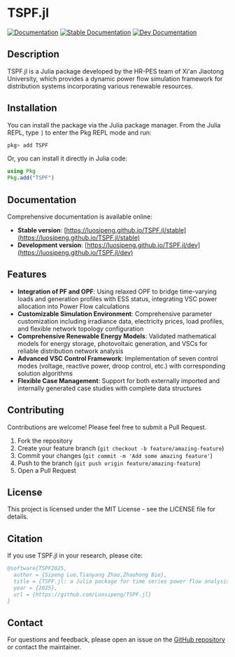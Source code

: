 # TSPF.jl

[![Documentation](https://github.com/Luosipeng/TSPF.jl/actions/workflows/documentation.yml/badge.svg)](https://github.com/Luosipeng/TSPF.jl/actions/workflows/documentation.yml)
[![Stable Documentation](https://img.shields.io/badge/docs-stable-blue.svg)](https://luosipeng.github.io/TSPF.jl/stable)
[![Dev Documentation](https://img.shields.io/badge/docs-dev-blue.svg)](https://luosipeng.github.io/TSPF.jl/dev)

## Description

TSPF.jl is a Julia package developed by the HR-PES team of Xi'an Jiaotong University, which provides a dynamic power flow simulation framework for distribution systems incorporating various renewable resources.

## Installation

You can install the package via the Julia package manager. From the Julia REPL, type `]` to enter the Pkg REPL mode and run:

```julia
pkg> add TSPF
```

Or, you can install it directly in Julia code:

```julia
using Pkg
Pkg.add("TSPF")
```

## Documentation

Comprehensive documentation is available online:

- **Stable version**: [https://luosipeng.github.io/TSPF.jl/stable](https://luosipeng.github.io/TSPF.jl/stable)
- **Development version**: [https://luosipeng.github.io/TSPF.jl/dev](https://luosipeng.github.io/TSPF.jl/dev)


## Features

- **Integration of PF and OPF**: Using relaxed OPF to bridge time-varying loads and generation profiles with ESS status, integrating VSC power allocation into Power Flow calculations
- **Customizable Simulation Environment**: Comprehensive parameter customization including irradiance data, electricity prices, load profiles, and flexible network topology configuration
- **Comprehensive Renewable Energy Models**: Validated mathematical models for energy storage, photovoltaic generation, and VSCs for reliable distribution network analysis
- **Advanced VSC Control Framework**: Implementation of seven control modes (voltage, reactive power, droop control, etc.) with corresponding solution algorithms
- **Flexible Case Management**: Support for both externally imported and internally generated case studies with complete data structures

## Contributing

Contributions are welcome! Please feel free to submit a Pull Request.

1. Fork the repository
2. Create your feature branch (`git checkout -b feature/amazing-feature`)
3. Commit your changes (`git commit -m 'Add some amazing feature'`)
4. Push to the branch (`git push origin feature/amazing-feature`)
5. Open a Pull Request

## License

This project is licensed under the MIT License - see the LICENSE file for details.

## Citation

If you use TSPF.jl in your research, please cite:

```bibtex
@software{TSPF2025,
  author = {Sipeng Luo,Tianyang Zhao,Zhaohong Bie},
  title = {TSPF.jl: a Julia package for time series power flow analysis},
  year = {2025},
  url = {https://github.com/Luosipeng/TSPF.jl}
}
```

## Contact

For questions and feedback, please open an issue on the [GitHub repository](https://github.com/Luosipeng/TSPF.jl/issues) or contact the maintainer.